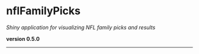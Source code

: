 # nflFamilyPicks

*Shiny application for visualizing NFL family picks and results*

**version 0.5.0**

----------

